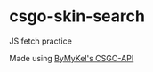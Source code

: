 ﻿# csgo-skin-search
JS fetch practice

Made using [ByMyKel's CSGO-API](https://github.com/ByMykel/CSGO-API)
